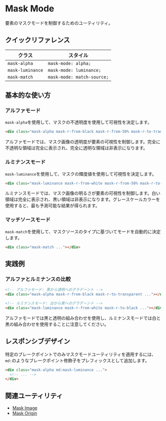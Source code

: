 # Mask Mode

要素のマスクモードを制御するためのユーティリティ。

## クイックリファレンス

| クラス | スタイル |
|--------|---------|
| `mask-alpha` | `mask-mode: alpha;` |
| `mask-luminance` | `mask-mode: luminance;` |
| `mask-match` | `mask-mode: match-source;` |

## 基本的な使い方

### アルファモード

`mask-alpha`を使用して、マスクの不透明度を使用して可視性を決定します。

```html
<div class="mask-alpha mask-r-from-black mask-r-from-50% mask-r-to-transparent bg-[url(/img/mountains.jpg)] ..."></div>
```

アルファモードでは、マスク画像の透明度が要素の可視性を制御します。完全に不透明な領域は完全に表示され、完全に透明な領域は非表示になります。

### ルミナンスモード

`mask-luminance`を使用して、マスクの輝度値を使用して可視性を決定します。

```html
<div class="mask-luminance mask-r-from-white mask-r-from-50% mask-r-to-black bg-[url(/img/mountains.jpg)] ..."></div>
```

ルミナンスモードでは、マスク画像の明るさが要素の可視性を制御します。白い領域は完全に表示され、黒い領域は非表示になります。グレースケールカラーを使用すると、最も予測可能な結果が得られます。

### マッチソースモード

`mask-match`を使用して、マスクソースのタイプに基づいてモードを自動的に決定します。

```html
<div class="mask-match ..."></div>
```

## 実践例

### アルファとルミナンスの比較

```html
<!-- アルファモード: 黒から透明へのグラデーント -->
<div class="mask-alpha mask-r-from-black mask-r-to-transparent ..."></div>

<!-- ルミナンスモード: 白から黒へのグラデーント -->
<div class="mask-luminance mask-r-from-white mask-r-to-black ..."></div>
```

アルファモードでは黒と透明の組み合わせを使用し、ルミナンスモードでは白と黒の組み合わせを使用することに注意してください。

## レスポンシブデザイン

特定のブレークポイントでのみマスクモードユーティリティを適用するには、`md:`のようなブレークポイント修飾子をプレフィックスとして追加します。

```html
<div class="mask-alpha md:mask-luminance ...">
  <!-- ... -->
</div>
```

## 関連ユーティリティ

- [Mask Image](/docs/mask-image)
- [Mask Origin](/docs/mask-origin)
